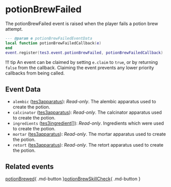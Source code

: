 # potionBrewFailed
<div class="search_terms" style="display: none">potionbrewfailed</div>

<!---
	This file is autogenerated. Do not edit this file manually. Your changes will be ignored.
	More information: https://github.com/MWSE/MWSE/tree/master/docs
-->

The potionBrewFailed event is raised when the player fails a potion brew attempt.

```lua
--- @param e potionBrewFailedEventData
local function potionBrewFailedCallback(e)
end
event.register(tes3.event.potionBrewFailed, potionBrewFailedCallback)
```

!!! tip
	An event can be claimed by setting `e.claim` to `true`, or by returning `false` from the callback. Claiming the event prevents any lower priority callbacks from being called.

## Event Data

* `alembic` ([tes3apparatus](../types/tes3apparatus.md)): *Read-only*. The alembic apparatus used to create the potion.
* `calcinator` ([tes3apparatus](../types/tes3apparatus.md)): *Read-only*. The calcinator apparatus used to create the potion.
* `ingredients` ([tes3ingredient](../types/tes3ingredient.md)[]): *Read-only*. Ingredients which were used to create the potion.
* `mortar` ([tes3apparatus](../types/tes3apparatus.md)): *Read-only*. The mortar apparatus used to create the potion.
* `retort` ([tes3apparatus](../types/tes3apparatus.md)): *Read-only*. The retort apparatus used to create the potion.


## Related events

[potionBrewed](./potionBrewed.md){ .md-button }[potionBrewSkillCheck](./potionBrewSkillCheck.md){ .md-button }

